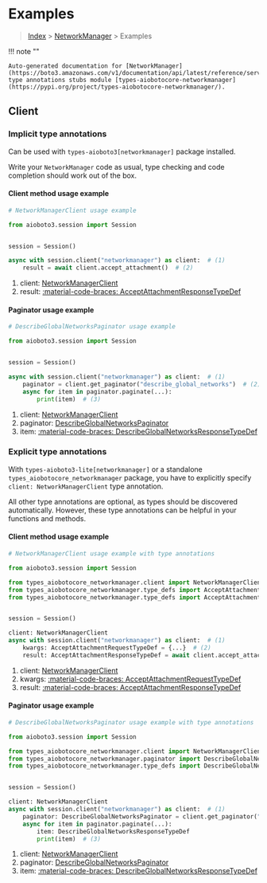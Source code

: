 # Examples

> [Index](../README.md) > [NetworkManager](./README.md) > Examples

!!! note ""

    Auto-generated documentation for [NetworkManager](https://boto3.amazonaws.com/v1/documentation/api/latest/reference/services/networkmanager.html#networkmanager)
    type annotations stubs module [types-aiobotocore-networkmanager](https://pypi.org/project/types-aiobotocore-networkmanager/).

## Client

### Implicit type annotations

Can be used with `types-aioboto3[networkmanager]` package installed.

Write your `NetworkManager` code as usual,
type checking and code completion should work out of the box.



#### Client method usage example

```python
# NetworkManagerClient usage example

from aioboto3.session import Session


session = Session()

async with session.client("networkmanager") as client:  # (1)
    result = await client.accept_attachment()  # (2)
```

1. client: [NetworkManagerClient](./client.md)
2. result: [:material-code-braces: AcceptAttachmentResponseTypeDef](./type_defs.md#acceptattachmentresponsetypedef)



#### Paginator usage example

```python
# DescribeGlobalNetworksPaginator usage example

from aioboto3.session import Session


session = Session()

async with session.client("networkmanager") as client:  # (1)
    paginator = client.get_paginator("describe_global_networks")  # (2)
    async for item in paginator.paginate(...):
        print(item)  # (3)
```

1. client: [NetworkManagerClient](./client.md)
2. paginator: [DescribeGlobalNetworksPaginator](./paginators.md#describeglobalnetworkspaginator)
3. item: [:material-code-braces: DescribeGlobalNetworksResponseTypeDef](./type_defs.md#describeglobalnetworksresponsetypedef)




### Explicit type annotations

With `types-aioboto3-lite[networkmanager]`
or a standalone `types_aiobotocore_networkmanager` package, you have to explicitly specify
`client: NetworkManagerClient` type annotation.

All other type annotations are optional, as types should be discovered automatically.
However, these type annotations can be helpful in your functions and methods.


#### Client method usage example

```python
# NetworkManagerClient usage example with type annotations

from aioboto3.session import Session

from types_aiobotocore_networkmanager.client import NetworkManagerClient
from types_aiobotocore_networkmanager.type_defs import AcceptAttachmentResponseTypeDef
from types_aiobotocore_networkmanager.type_defs import AcceptAttachmentRequestTypeDef


session = Session()

client: NetworkManagerClient
async with session.client("networkmanager") as client:  # (1)
    kwargs: AcceptAttachmentRequestTypeDef = {...}  # (2)
    result: AcceptAttachmentResponseTypeDef = await client.accept_attachment(**kwargs)  # (3)
```

1. client: [NetworkManagerClient](./client.md)
2. kwargs: [:material-code-braces: AcceptAttachmentRequestTypeDef](./type_defs.md#acceptattachmentrequesttypedef)
3. result: [:material-code-braces: AcceptAttachmentResponseTypeDef](./type_defs.md#acceptattachmentresponsetypedef)



#### Paginator usage example

```python
# DescribeGlobalNetworksPaginator usage example with type annotations

from aioboto3.session import Session

from types_aiobotocore_networkmanager.client import NetworkManagerClient
from types_aiobotocore_networkmanager.paginator import DescribeGlobalNetworksPaginator
from types_aiobotocore_networkmanager.type_defs import DescribeGlobalNetworksResponseTypeDef


session = Session()

client: NetworkManagerClient
async with session.client("networkmanager") as client:  # (1)
    paginator: DescribeGlobalNetworksPaginator = client.get_paginator("describe_global_networks")  # (2)
    async for item in paginator.paginate(...):
        item: DescribeGlobalNetworksResponseTypeDef
        print(item)  # (3)
```

1. client: [NetworkManagerClient](./client.md)
2. paginator: [DescribeGlobalNetworksPaginator](./paginators.md#describeglobalnetworkspaginator)
3. item: [:material-code-braces: DescribeGlobalNetworksResponseTypeDef](./type_defs.md#describeglobalnetworksresponsetypedef)




